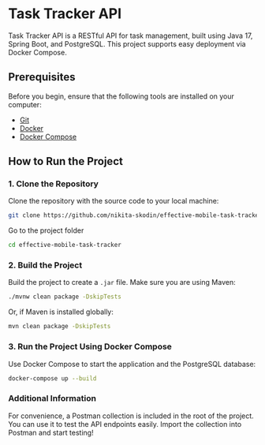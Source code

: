 # Task Tracker API

Task Tracker API is a RESTful API for task management, built using Java 17, Spring Boot, and PostgreSQL. This project supports easy deployment via Docker Compose.

## Prerequisites

Before you begin, ensure that the following tools are installed on your computer:

- [Git](https://git-scm.com/)
- [Docker](https://www.docker.com/)
- [Docker Compose](https://docs.docker.com/compose/)

## How to Run the Project

### 1. Clone the Repository

Clone the repository with the source code to your local machine:

```bash
git clone https://github.com/nikita-skodin/effective-mobile-task-tracker.git
```

Go to the project folder

```bash
cd effective-mobile-task-tracker
```

### 2. Build the Project

Build the project to create a `.jar` file. Make sure you are using Maven:

```bash
./mvnw clean package -DskipTests
```

Or, if Maven is installed globally:

```bash
mvn clean package -DskipTests
```

### 3. Run the Project Using Docker Compose

Use Docker Compose to start the application and the PostgreSQL database:

```bash
docker-compose up --build
```

### Additional Information

For convenience, a Postman collection is included in the root of the project. You can use it to test the API endpoints easily. Import the collection into Postman and start testing!